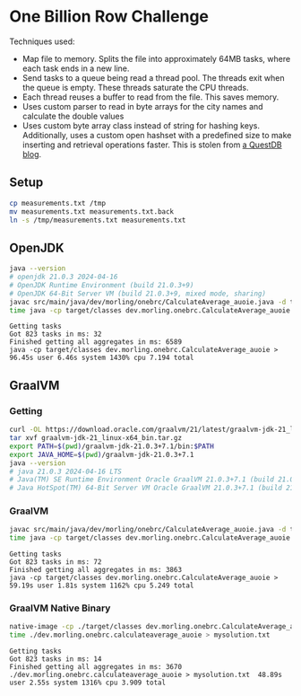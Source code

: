 # One Billion Row Challenge

Techniques used:

- Map file to memory. Splits the file into approximately 64MB tasks, where each task ends in a new
  line.
- Send tasks to a queue being read a thread pool. The threads exit when the queue is empty. These
  threads saturate the CPU threads.
- Each thread reuses a buffer to read from the file. This saves memory.
- Uses custom parser to read in byte arrays for the city names and calculate the double values
- Uses custom byte array class instead of string for hashing keys. Additionally, uses a custom open
  hashset with a predefined size to make inserting and retrieval operations faster. This is stolen
  from [a QuestDB blog](https://questdb.io/blog/billion-row-challenge-step-by-step/).

## Setup

```bash
cp measurements.txt /tmp
mv measurements.txt measurements.txt.back
ln -s /tmp/measurements.txt measurements.txt
```

## OpenJDK

```bash
java --version
# openjdk 21.0.3 2024-04-16
# OpenJDK Runtime Environment (build 21.0.3+9)
# OpenJDK 64-Bit Server VM (build 21.0.3+9, mixed mode, sharing)
javac src/main/java/dev/morling/onebrc/CalculateAverage_auoie.java -d target/classes
time java -cp target/classes dev.morling.onebrc.CalculateAverage_auoie > mysolution.txt
```

```text
Getting tasks
Got 823 tasks in ms: 32
Finished getting all aggregates in ms: 6589
java -cp target/classes dev.morling.onebrc.CalculateAverage_auoie >   96.45s user 6.46s system 1430% cpu 7.194 total
```

## GraalVM

### Getting

```bash
curl -OL https://download.oracle.com/graalvm/21/latest/graalvm-jdk-21_linux-x64_bin.tar.gz
tar xvf graalvm-jdk-21_linux-x64_bin.tar.gz
export PATH=$(pwd)/graalvm-jdk-21.0.3+7.1/bin:$PATH
export JAVA_HOME=$(pwd)/graalvm-jdk-21.0.3+7.1
java --version
# java 21.0.3 2024-04-16 LTS
# Java(TM) SE Runtime Environment Oracle GraalVM 21.0.3+7.1 (build 21.0.3+7-LTS-jvmci-23.1-b37)
# Java HotSpot(TM) 64-Bit Server VM Oracle GraalVM 21.0.3+7.1 (build 21.0.3+7-LTS-jvmci-23.1-b37, mixed mode, sharing)
```

### GraalVM

```bash
javac src/main/java/dev/morling/onebrc/CalculateAverage_auoie.java -d target/classes
time java -cp target/classes dev.morling.onebrc.CalculateAverage_auoie > mysolution.txt
```

```text
Getting tasks
Got 823 tasks in ms: 72
Finished getting all aggregates in ms: 3863
java -cp target/classes dev.morling.onebrc.CalculateAverage_auoie >   59.19s user 1.81s system 1162% cpu 5.249 total
```

### GraalVM Native Binary

```bash
native-image -cp ./target/classes dev.morling.onebrc.CalculateAverage_auoie
time ./dev.morling.onebrc.calculateaverage_auoie > mysolution.txt
```

```text
Getting tasks
Got 823 tasks in ms: 14
Finished getting all aggregates in ms: 3670
./dev.morling.onebrc.calculateaverage_auoie > mysolution.txt  48.89s user 2.55s system 1316% cpu 3.909 total
```
